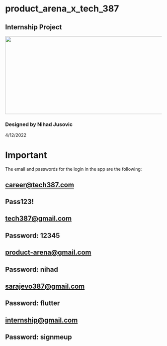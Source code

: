 # product_arena_x_tech_387

## Internship Project
<div id="header"  align="center">
<img src="https://user-images.githubusercontent.com/76163793/205488097-a2fd3a49-9d74-4da5-86a9-7355df451d5d.png" width="750" height="250">
</div>

### Designed by Nihad Jusovic
4/12/2022

# Important
The email and passwords for the login in the app are the following:

## career@tech387.com
## Pass123!

## tech387@gmail.com
## Password: 12345

## product-arena@gmail.com
## Password: nihad

## sarajevo387@gmail.com
## Password: flutter

## internship@gmail.com
## Password: signmeup
